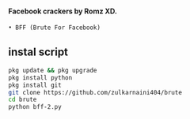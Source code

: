 #### Facebook crackers by Romz XD.
````python
• BFF (Brute For Facebook)
````
## instal script
````bash
pkg update && pkg upgrade 
pkg install python 
pkg install git
git clone https://github.com/zulkarnaini404/brute
cd brute 
python bff-2.py 
````
